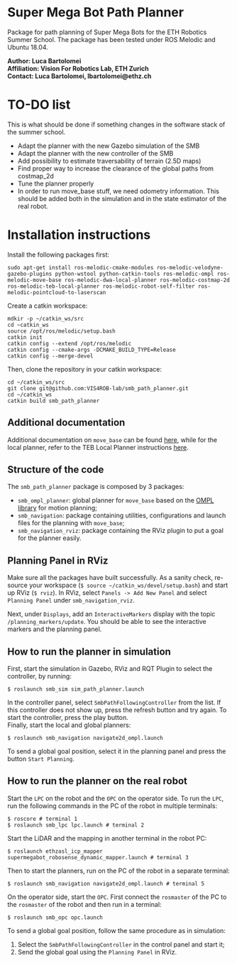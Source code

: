 # Super Mega Bot Path Planner

Package for path planning of Super Mega Bots for the ETH Robotics Summer School. 
The package has been tested under ROS Melodic and Ubuntu 18.04.

__Author: Luca Bartolomei__  
__Affiliation: Vision For Robotics Lab, ETH Zurich__  
__Contact: Luca Bartolomei, lbartolomei@ethz.ch__

# TO-DO list
This is what should be done if something changes in the software stack of the summer school.
* Adapt the planner with the new Gazebo simulation of the SMB
* Adapt the planner with the new controller of the SMB
* Add possibility to estimate traversability of terrain (2.5D maps)
* Find proper way to increase the clearance of the global paths from costmap_2d
* Tune the planner properly
* In order to run move_base stuff, we need odometry information. This should be added both in the simulation and in the state estimator of the real robot.

# Installation instructions  
Install the following packages first:
```
sudo apt-get install ros-melodic-cmake-modules ros-melodic-velodyne-gazebo-plugins python-wstool python-catkin-tools ros-melodic-ompl ros-melodic-move-base ros-melodic-dwa-local-planner ros-melodic-costmap-2d ros-melodic-teb-local-planner ros-melodic-robot-self-filter ros-melodic-pointcloud-to-laserscan
```
Create a catkin workspace:  
```
mdkir -p ~/catkin_ws/src
cd ~catkin_ws
source /opt/ros/melodic/setup.bash
catkin init
catkin config --extend /opt/ros/melodic
catkin config --cmake-args -DCMAKE_BUILD_TYPE=Release
catkin config --merge-devel
```
Then, clone the repository in your catkin workspace:  
```
cd ~/catkin_ws/src
git clone git@github.com:VIS4ROB-lab/smb_path_planner.git
cd ~/catkin_ws
catkin build smb_path_planner
```  

## Additional documentation
Additional documentation on `move_base` can be found [here](https://wiki.ros.org/move_base), while for the local planner, refer to the TEB Local Planner instructions [here](https://wiki.ros.org/teb_local_planner).

## Structure of the code
The `smb_path_planner` package is composed by 3 packages:
* `smb_ompl_planner`: global planner for `move_base` based on the [OMPL library](http://ompl.kavrakilab.org/) for motion planning;
* `smb_navigation`: package containing utilities, configurations and launch files for the planning with `move_base`;
* `smb_navigation_rviz`: package containing the RViz plugin to put a goal for the planner easily.

## Planning Panel in RViz
Make sure all the packages have built successfully. As a sanity check, 
re-source your workspace (`$ source ~/catkin_ws/devel/setup.bash`) and start 
up RViz (`$ rviz`).
In RViz, select `Panels -> Add New Panel` and select `Planning Panel` under 
`smb_navigation_rviz`.

Next, under `Displays`, add an `InteractiveMarkers` display with the topic 
`/planning_markers/update`. You should be able to see the interactive markers
 and the planning panel.

## How to run the planner in simulation
First, start the simulation in Gazebo, RViz and RQT Plugin to select the 
controller, by running:
```
$ roslaunch smb_sim sim_path_planner.launch
```
In the controller panel, select `SmbPathFollowingController` from 
the list. If this controller does not show up, press the refresh button and 
try again. To start the controller, press the play button.  
Finally, start the local and global planners:
```
$ roslaunch smb_navigation navigate2d_ompl.launch
```
To send a global goal position, select it in the planning panel and press the
button `Start Planning`.

## How to run the planner on the real robot
Start the `LPC` on the robot and the `OPC` on the operator side. To run the 
`LPC`, run the following commands in the PC of the robot in multiple terminals:
```
$ roscore # terminal 1
$ roslaunch smb_lpc lpc.launch # terminal 2
```
Start the LiDAR and the mapping in another terminal in the robot PC:
```
$ roslaunch ethzasl_icp_mapper supermegabot_robosense_dynamic_mapper.launch # terminal 3
``` 
 Then to start the planners, run on the PC of the robot in a separate terminal:
```
$ roslaunch smb_navigation navigate2d_ompl.launch # terminal 5
```
On the operator side, start the `OPC`. First connect the `rosmaster` of the 
PC to the `rosmaster` of the robot and then run in a terminal:
```
$ roslaunch smb_opc opc.launch
```
To send a global goal position, follow the same procedure as in simulation:
1. Select the `SmbPathFollowingController` in the control panel and start it;
2. Send the global goal using the `Planning Panel` in RViz.
